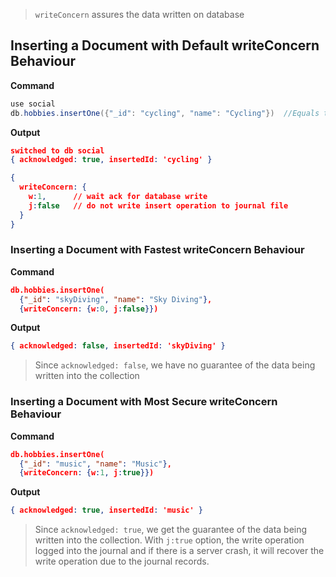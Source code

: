 > `writeConcern` assures the data written on database

## Inserting a Document with Default writeConcern Behaviour

**Command**
```java
use social
db.hobbies.insertOne({"_id": "cycling", "name": "Cycling"})  //Equals to db.hobbies.insertOne({"_id": "cycling", "name": "Cycling"}, {writeConcern: {w:1, j:false}})
```
**Output**
```json
switched to db social
{ acknowledged: true, insertedId: 'cycling' }
```

```json
{
  writeConcern: {
    w:1,      // wait ack for database write
    j:false   // do not write insert operation to journal file
  }
}
  ```


### Inserting a Document with Fastest writeConcern Behaviour

**Command**
```json
db.hobbies.insertOne(
  {"_id": "skyDiving", "name": "Sky Diving"}, 
  {writeConcern: {w:0, j:false}})
```
**Output**
```json
{ acknowledged: false, insertedId: 'skyDiving' }
```

> Since `acknowledged: false`, we have no guarantee of the data being written into the collection

### Inserting a Document with Most Secure writeConcern Behaviour

**Command**
```json
db.hobbies.insertOne(
  {"_id": "music", "name": "Music"}, 
  {writeConcern: {w:1, j:true}})
```
**Output**
```json
{ acknowledged: true, insertedId: 'music' }
```
> Since `acknowledged: true`, we get the guarantee of the data being written into the collection. With `j:true` option, the write operation logged into the journal and if there is a server crash, it will recover the write operation due to the journal records.